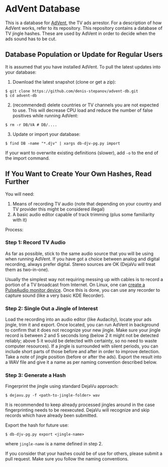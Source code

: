 # AdVent Database
This is a database for [AdVent](https://github.com/denis-stepanov/advent), the TV ads arrestor. For a description of how AdVent works, refer to its repository. This repository contains a database of TV jingle hashes. These are used by AdVent in order to decide when the ads sound has to be cut.

## Database Population or Update for Regular Users
It is assumed that you have installed AdVent. To pull the latest updates into your database:

1. Download the latest snapshot (clone or get a zip):
```
$ git clone https://github.com/denis-stepanov/advent-db.git
$ cd advent-db
```
2. (recommended) delete countries or TV channels you are not expected to use. This will decrease CPU load and reduce the number of false positives while running AdVent:
```
$ rm -r DB/VA # DB/....
```
3. Update or import your database:
```
$ find DB -name "*.djv" | xargs db-djv-pg.py import
```
If your want to overwrite existing definitions (slower), add `-o` to the end of the import command.

## If You Want to Create Your Own Hashes, Read Further
You will need:
1. Means of recording TV audio (note that depending on your country and TV provider this might be considered illegal)
2. A basic audio editor capable of track trimming (plus some familiarity with it)

Process:

### Step 1: Record TV Audio
As far as possible, stick to the same audio source that you will be using when running AdVent. If you have got a choice between analog and digital recording, always prefer digital. Stereo sources are OK (DejaVu will treat them as two-in-one).

Usually the simplest way not requiring messing up with cables is to record a portion of a TV broadcast from Internet. On Linux, one can [create a PulseAudio monitor device](https://wiki.archlinux.org/title/PulseAudio/Examples#Monitor_specific_output). Once this is done, you can use any recorder to capture sound (like a very basic KDE Recorder).

### Step 2: Single Out a Jingle of Interest
Load the recording into an audio editor (like Audacity), locate your ads jingle, trim it and export. Once located, you can run AdVent in background to confirm that it does not recognize your new jingle. Make sure your jingle record is between 2 and 5 seconds long (below 2 it might not be detected reliably; above 5 it would be detected with certainty, so no need to waste computer resources). If a jingle is surrounded with silent periods, you can include short parts of those before and after in order to improve detection. Take a note of jingle position (before or after the ads). Export the result into a WAV file and give it a name as per naming convention described below.

### Step 3: Generate a Hash
Fingerprint the jingle using standard DejaVu approach:
```
$ dejavu.py -f <path-to-jingle-folder> wav
```
It is recommended to keep already processed jingles around in the case fingerprinting needs to be reexecuted. DejaVu will recognize and skip records which have already been submitted.

Export the hash for future use:
```
$ db-djv-pg.py export <jingle-name>
```
where `jingle-name` is a name defined in step 2.

If you consider that your hashes could be of use for others, please submit a pull request. Make sure you follow the naming conventions.
